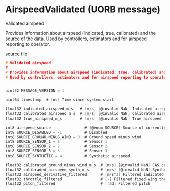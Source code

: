 # AirspeedValidated (UORB message)

Validated airspeed

Provides information about airspeed (indicated, true, calibrated) and the source of the data.
Used by controllers, estimators and for airspeed reporting to operator.

[source file](https://github.com/PX4/PX4-Autopilot/blob/main/msg/versioned/AirspeedValidated.msg)

```c
# Validated airspeed
#
# Provides information about airspeed (indicated, true, calibrated) and the source of the data.
# Used by controllers, estimators and for airspeed reporting to operator.


uint32 MESSAGE_VERSION = 1

uint64 timestamp  # [us] Time since system start

float32 indicated_airspeed_m_s   # [m/s] [@invalid NaN] Indicated airspeed (IAS)
float32 calibrated_airspeed_m_s  # [m/s] [@invalid NaN] Calibrated airspeed (CAS)
float32 true_airspeed_m_s        # [m/s] [@invalid NaN] True airspeed (TAS)

int8 airspeed_source               # [@enum SOURCE] Source of currently published airspeed values
int8 SOURCE_DISABLED = -1          # Disabled
int8 SOURCE_GROUND_MINUS_WIND = 0  # Ground speed minus wind
int8 SOURCE_SENSOR_1 = 1           # Sensor 1
int8 SOURCE_SENSOR_2 = 2           # Sensor 2
int8 SOURCE_SENSOR_3 = 3           # Sensor 3
int8 SOURCE_SYNTHETIC = 4          # Synthetic airspeed 

float32 calibrated_ground_minus_wind_m_s  # [m/s] [@invalid NaN] CAS calculated from groundspeed - windspeed, where windspeed is estimated based on a zero-sideslip assumption
float32 calibraded_airspeed_synth_m_s     # [m/s] [@invalid NaN] Synthetic airspeed
float32 airspeed_derivative_filtered      # [m/s^2] Filtered indicated airspeed derivative 
float32 throttle_filtered                 # [-] Filtered fixed-wing throttle 
float32 pitch_filtered                    # [rad] Filtered pitch 

```

